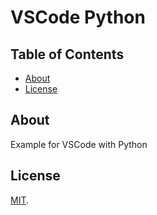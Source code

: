 # VSCode Python

## Table of Contents

* [About](#about)
* [License](#license)

## About

Example for VSCode with Python

## License

[MIT](LICENSE).